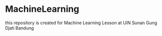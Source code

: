 # MachineLearning
this repository is created for Machine Learning Lesson
at UIN Sunan Gung Djati Bandung
